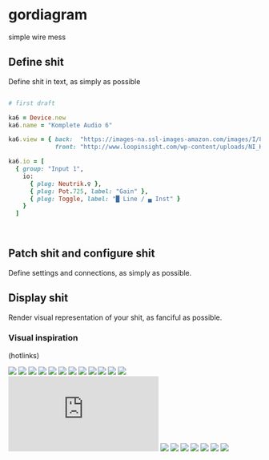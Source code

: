 # gordiagram
simple wire mess



## Define shit

Define shit in text, as simply as possible


```ruby

# first draft

ka6 = Device.new
ka6.name = "Komplete Audio 6"

ka6.view = { back:  "https://images-na.ssl-images-amazon.com/images/I/819%2BXigLT7L._SL1500_.jpg",
             front: "http://www.loopinsight.com/wp-content/uploads/NI_Komplete_Audio_6_Front.png" }

ka6.io = [
  { group: "Input 1",
    io:
      { plug: Neutrik.♀ },
      { plug: Pot.725, label: "Gain" },
      { plug: Toggle, label: "█ Line / ▄ Inst" }
    }
  ]
  
    
```

## Patch shit and configure shit

Define settings and connections, as simply as possible.

## Display shit

Render visual representation of your shit, as fanciful as possible.

### Visual inspiration

(hotlinks)

![](http://www.politusic.com/wp-content/uploads/2012/02/split-console-wiring-diagram.jpg)
![](https://d1c86o3nm55du5.cloudfront.net/prodimgdetail/246358_c.jpg)
![](http://shop.musix.ch/images/products/orig/Behringer-Xenyx-Q-1202USB_X.jpg)
![](https://s-media-cache-ak0.pinimg.com/736x/0d/bf/84/0dbf841cf039d4bed31a0f9454e3fed7.jpg)
![](http://api.ning.com/files/i5a-gAU4NOft-IdBoFxhhsbv6xTGz0fTrs8wOPg*5ibluX1ZVnDwHsKBJPhMeqxJRFe6qBi9YcZYtQt*mqOaiimgfFecr9wK/recording_setup_mac_front.jpg)
![](http://yougig.co/wp-content/uploads/2012/04/Publishers-Recording-Studio-diagram-600.jpg)
![](http://www.rngeer.com/wp-content/uploads/2014/08/Richard-Geer-Home-Studio-Drum-Collaboration-Studio-Setup-Diagram.jpg.jpg)
![](http://media2.comcast.net/anon.comcastonline2/support/help/images/diagrams_hookup_tv_dvd_cabl.jpg)
![](http://columbiaisa.50webs.com/hookup_diagram_hdmi_avr_hdtv.gif)
![](http://columbiaisa.50webs.com/diagram_hdmi_switch_avr_bd.jpg)
![](http://graph.darren-criss.org/2016/03/10/wiring-home-theater-system-l-be8ffc335fe57c8a.gif)
![](https://conceptdraw.com/a180c3/p1/preview/640/pict--hookup-diagram-hook-up-drawing---home-entertainment-system-with-surround-sound.png--diagram-flowchart-example.png)
![](http://s845.photobucket.com/user/late8/media/hookupdiagram-2.jpg.html)
![](http://www.doepfer.de/a100_man/A100_Minisystem_Patch.gif)
![](http://www.synthesizers.com/patches/basicpatch.jpg)
![](https://1.bp.blogspot.com/-VBKH3p6iBLU/VuPBV1yBn0I/AAAAAAAALeU/2-q28Wnx1igcqK1ANRLlZjcM58CkAUMbQ/s1600/Keith%2BEmerson%2Bsound%2Bweb.jpg)
![](http://2.bp.blogspot.com/-DUfmObhiMPE/T2eT4u167FI/AAAAAAAEGPA/Jox8nOA7zTk/s1600/IMG_4875.JPG)
![](http://i.imgur.com/VyEc91H.png)
![](https://morganhendry.files.wordpress.com/2012/01/mandala_modular_patch.jpg)
![](http://3.bp.blogspot.com/-QZ59fwFeeMM/UI3wysMtaPI/AAAAAAAFsmw/tdZwYFFyqKA/s1600/_MG_4671.jpg)
